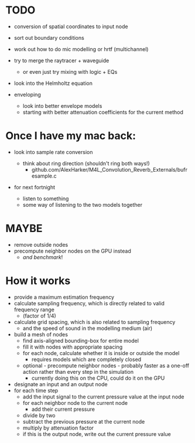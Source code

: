 TODO
====

* conversion of spatial coordinates to input node
* sort out boundary conditions
* work out how to do mic modelling or hrtf (multichannel)
* try to merge the raytracer + waveguide
    * or even just try mixing with logic + EQs

* look into the Helmholtz equation

* enveloping
    * look into better envelope models
    * starting with better attenuation coefficients for the current method

Once I have my mac back:
========================

* look into sample rate conversion
    * think about ring direction (shouldn't ring both ways!)
        * github.com/AlexHarker/M4L_Convolution_Reverb_Externals/bufresample.c

* for next fortnight
    * listen to something
    * some way of listening to the two models together

MAYBE
=====

* remove outside nodes
* precompute neighbor nodes on the GPU instead
    * *and benchmark*!

How it works
============

* provide a maximum estimation frequency
* calculate sampling frequency, which is directly related to valid frequency
  range
    * (factor of 1/4)
* calculate grid spacing, which is also related to sampling frequency
    * and the speed of sound in the modelling medium (air)
* build a mesh of nodes
    * find axis-aligned bounding-box for entire model
    * fill it with nodes with appropriate spacing
    * for each node, calculate whether it is inside or outside the model
        * requires models which are completely closed
    * optional - precompute neighbor nodes - probably faster as a one-off
      action rather than every step in the simulation
        * currently doing this on the CPU, could do it on the GPU
* designate an input and an output node
* for each time step
    * add the input signal to the current pressure value at the input node
    * for each neighbor node to the current node
        * add their current pressure
    * divide by two
    * subtract the previous pressure at the current node
    * multiply by attenuation factor
    * if this is the output node, write out the current pressure value
